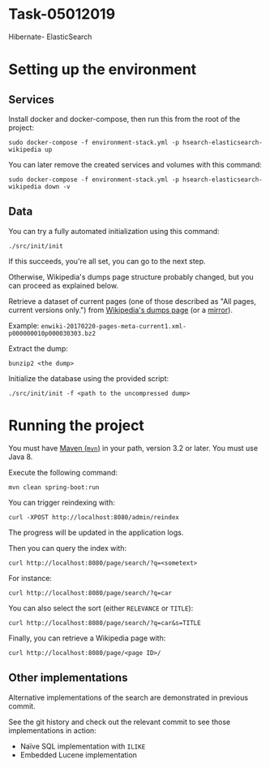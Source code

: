# Task-05012019
Hibernate- ElasticSearch


# Setting up the environment

## Services

Install docker and docker-compose, then run this from the root of the project:

```
sudo docker-compose -f environment-stack.yml -p hsearch-elasticsearch-wikipedia up
```

You can later remove the created services and volumes with this command:

```
sudo docker-compose -f environment-stack.yml -p hsearch-elasticsearch-wikipedia down -v
```

## Data

You can try a fully automated initialization using this command:

```
./src/init/init
```

If this succeeds, you're all set, you can go to the next step.

Otherwise, Wikipedia's dumps page structure probably changed, but you can proceed as explained below.

Retrieve a dataset of current pages (one of those described as "All pages, current versions only.")
from [Wikipedia's dumps page](https://dumps.wikimedia.org/enwiki/) (or a [mirror](https://dumps.wikimedia.org/mirrors.html)).

Example: `enwiki-20170220-pages-meta-current1.xml-p000000010p000030303.bz2`

Extract the dump:

```
bunzip2 <the dump>
```

Initialize the database using the provided script:

```
./src/init/init -f <path to the uncompressed dump>
```

# Running the project

You must have [Maven (`mvn`)](https://maven.apache.org/) in your path, version 3.2 or later.
You must use Java 8.

Execute the following command:

```
mvn clean spring-boot:run
```

You can trigger reindexing with:

```
curl -XPOST http://localhost:8080/admin/reindex
```

The progress will be updated in the application logs.

Then you can query the index with:

```
curl http://localhost:8080/page/search/?q=<sometext>
```

For instance:

```
curl http://localhost:8080/page/search/?q=car
```

You can also select the sort (either `RELEVANCE` or `TITLE`):

```
curl http://localhost:8080/page/search/?q=car&s=TITLE
```

Finally, you can retrieve a Wikipedia page with:

```
curl http://localhost:8080/page/<page ID>/
```

## Other implementations

Alternative implementations of the search are demonstrated in previous commit.

See the git history and check out the relevant commit to see those implementations in action:

 * Naïve SQL implementation with `ILIKE`
 * Embedded Lucene implementation 


